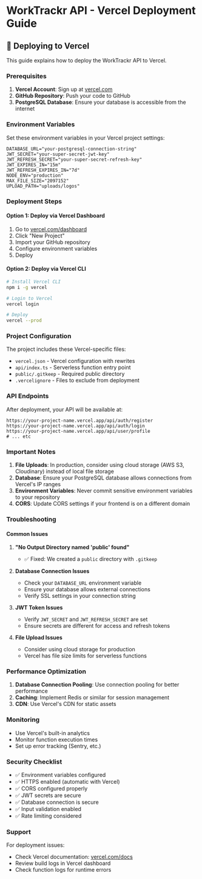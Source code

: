 # WorkTrackr API - Vercel Deployment Guide

## 🚀 Deploying to Vercel

This guide explains how to deploy the WorkTrackr API to Vercel.

### Prerequisites

1. **Vercel Account**: Sign up at [vercel.com](https://vercel.com)
2. **GitHub Repository**: Push your code to GitHub
3. **PostgreSQL Database**: Ensure your database is accessible from the internet

### Environment Variables

Set these environment variables in your Vercel project settings:

```env
DATABASE_URL="your-postgresql-connection-string"
JWT_SECRET="your-super-secret-jwt-key"
JWT_REFRESH_SECRET="your-super-secret-refresh-key"
JWT_EXPIRES_IN="15m"
JWT_REFRESH_EXPIRES_IN="7d"
NODE_ENV="production"
MAX_FILE_SIZE="2097152"
UPLOAD_PATH="uploads/logos"
```

### Deployment Steps

#### Option 1: Deploy via Vercel Dashboard

1. Go to [vercel.com/dashboard](https://vercel.com/dashboard)
2. Click "New Project"
3. Import your GitHub repository
4. Configure environment variables
5. Deploy

#### Option 2: Deploy via Vercel CLI

```bash
# Install Vercel CLI
npm i -g vercel

# Login to Vercel
vercel login

# Deploy
vercel --prod
```

### Project Configuration

The project includes these Vercel-specific files:

- `vercel.json` - Vercel configuration with rewrites
- `api/index.ts` - Serverless function entry point
- `public/.gitkeep` - Required public directory
- `.vercelignore` - Files to exclude from deployment

### API Endpoints

After deployment, your API will be available at:

```
https://your-project-name.vercel.app/api/auth/register
https://your-project-name.vercel.app/api/auth/login
https://your-project-name.vercel.app/api/user/profile
# ... etc
```

### Important Notes

1. **File Uploads**: In production, consider using cloud storage (AWS S3, Cloudinary) instead of local file storage
2. **Database**: Ensure your PostgreSQL database allows connections from Vercel's IP ranges
3. **Environment Variables**: Never commit sensitive environment variables to your repository
4. **CORS**: Update CORS settings if your frontend is on a different domain

### Troubleshooting

#### Common Issues

1. **"No Output Directory named 'public' found"**
   - ✅ Fixed: We created a `public` directory with `.gitkeep`

2. **Database Connection Issues**
   - Check your `DATABASE_URL` environment variable
   - Ensure your database allows external connections
   - Verify SSL settings in your connection string

3. **JWT Token Issues**
   - Verify `JWT_SECRET` and `JWT_REFRESH_SECRET` are set
   - Ensure secrets are different for access and refresh tokens

4. **File Upload Issues**
   - Consider using cloud storage for production
   - Vercel has file size limits for serverless functions

### Performance Optimization

1. **Database Connection Pooling**: Use connection pooling for better performance
2. **Caching**: Implement Redis or similar for session management
3. **CDN**: Use Vercel's CDN for static assets

### Monitoring

- Use Vercel's built-in analytics
- Monitor function execution times
- Set up error tracking (Sentry, etc.)

### Security Checklist

- ✅ Environment variables configured
- ✅ HTTPS enabled (automatic with Vercel)
- ✅ CORS configured properly
- ✅ JWT secrets are secure
- ✅ Database connection is secure
- ✅ Input validation enabled
- ✅ Rate limiting considered

### Support

For deployment issues:
- Check Vercel documentation: [vercel.com/docs](https://vercel.com/docs)
- Review build logs in Vercel dashboard
- Check function logs for runtime errors 